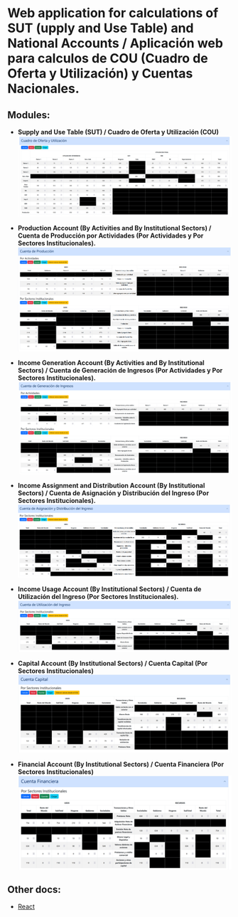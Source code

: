 # Web application for calculations of SUT (upply and Use Table) and National Accounts / Aplicación web para calculos de COU (Cuadro de Oferta y Utilización) y Cuentas Nacionales.

## Modules:

- **Supply and Use Table (SUT) / Cuadro de Oferta y Utilización (COU)**
  ![Supply and Use Table (SUT) / Cuadro de Oferta y Utilización (COU)](docs/img/cou.png)

- **Production Account (By Activities and By Institutional Sectors) / Cuenta de Producción por Actividades (Por Actividades y Por Sectores Institucionales).**
  ![Production Account (By Activities and By Institutional Sectors) / Cuenta de Producción por Actividades (Por Actividades y Por Sectores Institucionales)](docs/img/CuPro.png)

- **Income Generation Account (By Activities and By Institutional Sectors) / Cuenta de Generación de Ingresos (Por Actividades y Por Sectores Institucionales).**
  ![Income Generation Account (By Activities and By Institutional Sectors) / Cuenta de Generación de Ingresos (Por Actividades y Por Sectores Institucionales)](docs/img/CuGI.png)

- **Income Assignment and Distribution Account (By Institutional Sectors) / Cuenta de Asignación y Distribución del Ingreso (Por Sectores Institucionales).**
  ![Income Assignment and Distribution Account (By Institutional Sectors) / Cuenta de Asignación y Distribución del Ingreso (Por Sectores Institucionales).](docs/img/CuADI.png)

- **Income Usage Account (By Institutional Sectors) / Cuenta de Utilización del Ingreso (Por Sectores Institucionales).**
  ![Income Usage Account (By Institutional Sectors) / Cuenta de Utilización del Ingreso (Por Sectores Institucionales).](docs/img/CUI.png)

- **Capital Account (By Institutional Sectors) / Cuenta Capital (Por Sectores Institucionales)**
  ![Capital Account (By Institutional Sectors) / Cuenta Capital (Por Sectores Institucionales)](docs/img/CuCa.png)

- **Financial Account (By Institutional Sectors) / Cuenta Financiera (Por Sectores Institucionales)**
  ![Financial Account (By Institutional Sectors) / Cuenta Financiera (Por Sectores Institucionales)](docs/img/CuFi.png)

## Other docs:

- [React](docs/react.md)
